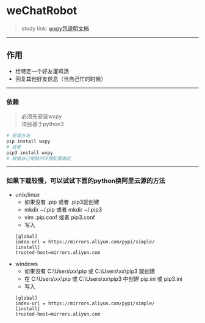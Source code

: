 # weChatRobot 
> study link:
[wxpy包说明文档](https://wxpy.readthedocs.io/zh/latest/)
---   
## 作用
- 给特定一个好友灌鸡汤
- 回复其他好友信息（当自己忙的时候）
---   
### 依赖
> 必须先安装wxpy  
> 项目基于python3
```python
# 安装方法
pip install wxpy
# 或者
pip3 install wxpy
# 根据自己电脑的环境配置确定
```
---  
### 如果下载较慢，可以试试下面的python换阿里云源的方法
- unix/linux
    - 如果没有 .pip 或者 .pip3就创建
    - mkdir ~/.pip 或者 mkdir ~/.pip3
    - vim .pip.conf 或者 pip3.conf
    - 写入
    ```shell
    [global]
    index-url = https://mirrors.aliyun.com/pypi/simple/
    [install]
    trusted-host=mirrors.aliyun.com
    ```
- windows
    - 如果没有 C:\Users\xx\pip 或 C:\Users\xx\pip3 就创建
    - 在 C:\Users\xx\pip 或 C:\Users\xx\pip3 中创建 pip.ini 或 pip3.ini
     - 写入
    ```shell
    [global]
    index-url = https://mirrors.aliyun.com/pypi/simple/
    [install]
    trusted-host=mirrors.aliyun.com
    ```

